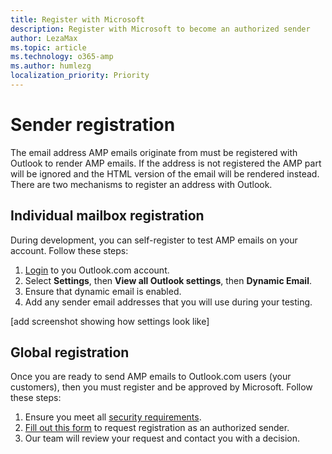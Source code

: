 ```yaml
---
title: Register with Microsoft
description: Register with Microsoft to become an authorized sender
author: LezaMax
ms.topic: article
ms.technology: o365-amp
ms.author: humlezg
localization_priority: Priority
---
```


# Sender registration

The email address AMP emails originate from must be registered with Outlook to render AMP emails. If the address is not registered the AMP part will be ignored and the HTML version of the email will be rendered instead. There are two mechanisms to register an address with Outlook.

## Individual mailbox registration

During development, you can self-register to test AMP emails on your account. Follow these steps:

1. [Login](https://www.outlook.com) to you Outlook.com account.
1. Select **Settings**, then **View all Outlook settings**, then **Dynamic Email**.
1. Ensure that dynamic email is enabled.
1. Add any sender email addresses that you will use during your testing.

[add screenshot showing how settings look like]

## Global registration

Once you are ready to send AMP emails to Outlook.com users (your customers), then you must register and be approved by Microsoft. Follow these steps:

1. Ensure you meet all [security requirements](security-requirements).
1. [Fill out this form](https://forms.office.com/Pages/ResponsePage.aspx?id=v4j5cvGGr0GRqy180BHbRzX-CbfWK8dJr5uYgzqdeDJUMkRSRFpJUEoxRUVOTFpXVEpWR0xJVlpSTy4u) to request registration as an authorized sender.
1. Our team will review your request and contact you with a decision.
